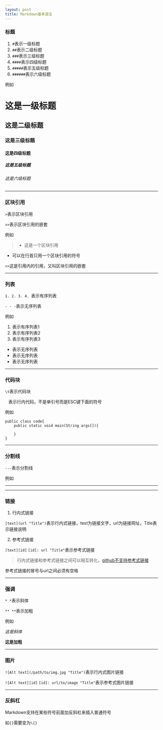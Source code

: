 ```yaml
---
layout: post
title: Markdown基本语法
---
```


### 标题

1. `#`表示一级标题
2. `##`表示二级标题
3. `###`表示三级标题
4. `####`表示四级标题
5. `#####`表示五级标题
6. `######`表示六级标题

例如

# 这是一级标题

## 这是二级标题

### 这是三级标题

#### 这是四级标题

##### 这是五级标题

###### 这是六级标题

---

### 区块引用

`>`表示区块引用

`>>`表示区块引用的嵌套

例如

> - 这是一个区块引用
- 可以在行首只用一个区块引用的符号

`>>`这是引用内的引用，又叫区块引用的嵌套

---

### 列表

`1. 2. 3. 4. `表示有序列表

`- - -`表示无序列表

例如

1. 表示有序列表1
2. 表示有序列表2
3. 表示有序列表3

- 表示无序列表
- 表示无序列表
- 表示无序列表

---

### 代码块

`\t`表示代码块

`` `` 表示行内代码，不是单引号而是ESC键下面的符号

例如

	public class code{
		public static void main(String args[]){
			
		}
	}

---

### 分割线

`---`表示分割线

例如

---

---

### 链接

1.	行内式链接
	
`[text](url "Title")`表示行内式链接，text为链接文字，url为链接网址，Title表示链接说明

2.	参考式链接

`[text][id]` `[id]: url "Title"`表示参考式链接

> 行内式链接和参考式链接之间可以相互转化，[github不支持参考式链接](http://fengmengzhao.github.io/diary/2015/07/09/%E5%8F%82%E8%80%83%E5%BC%8F%E9%93%BE%E6%8E%A5%E7%9A%84%E8%8C%83%E4%BE%8B.html)

参考式链接的冒号与url之间必须有空格

---

### 强调

`* *`表示斜体

`** **`表示加粗

例如

*这是斜体*

**这是加粗**

---
	
### 图片

`![Alt text](/path/to/img.jpg "Title")`表示行内式图片链接

`![Alt text][id]` `[id]: url/to/image "Title"`表示参考式图片链接

---

### 反斜杠

Markdown支持在某些符号前面加反斜杠来插入普通符号

如`{}`需要变为`\{}`
